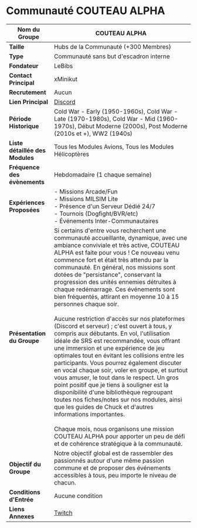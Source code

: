 # Communauté COUTEAU ALPHA

| **Nom du Groupe**       | COUTEAU ALPHA                      |
|-------------------------|------------------------------------|
| **Taille**              | Hubs de la Communauté (+300 Membres) |
| **Type**                | Communauté sans but d'escadron interne |
| **Fondateur**           | LeBibs                             |
| **Contact Principal**   | xMinikut                           |
| **Recrutement**         | Aucun                              |
| **Lien Principal**      | [Discord](https://discord.gg/2TBsfVNbFj) |
| **Période Historique**  | Cold War - Early (1950-1960s), Cold War - Late (1970-1980s), Cold War - Mid (1960-1970s), Début Moderne (2000s), Post Moderne (2010s et +), WW2 (1940s) |
| **Liste détaillée des Modules** | Tous les Modules Avions, Tous les Modules Hélicoptères |
| **Fréquence des évènements** | Hebdomadaire (1 chaque semaine)  |
| **Expériences Proposées** | - Missions Arcade/Fun <br> - Missions MILSIM Lite <br> - Présence d'un Serveur Dédié 24/7 <br> - Tournois (Dogfight/BVR/etc) <br> - Événements Inter-Communautaires |
| **Présentation du Groupe** | Si certains d'entre vous recherchent une communauté accueillante, dynamique, avec une ambiance conviviale et très active, COUTEAU ALPHA est faite pour vous ! Ce nouveau venu commence fort et était très attendu par la communauté. En général, nos missions sont dotées de "persistance", conservant la progression des unités ennemies détruites à chaque redémarrage. Ces événements sont bien fréquentés, attirant en moyenne 10 à 15 personnes chaque soir. <br><br> Aucune restriction d'accès sur nos plateformes (Discord et serveur) ; c'est ouvert à tous, y compris aux débutants. En vol, l'utilisation idéale de SRS est recommandée, vous offrant une immersion et une expérience de jeu optimales tout en évitant les collisions entre les participants. Vous pourrez également discuter en vocal chaque soir, voler en groupe, et surtout vous amuser, le tout dans le respect. Un gros point positif que je tiens à souligner est la disponibilité d'une bibliothèque regroupant toutes nos fiches/notes sur nos modules, ainsi que les guides de Chuck et d'autres informations importantes. <br><br>Chaque mois, nous organisons une mission COUTEAU ALPHA pour apporter un peu de défi et de cohérence stratégique à la communauté. |
| **Objectif du Groupe**  | Notre objectif global est de rassembler des passionnés autour d'une même passion commune et de proposer des événements accessibles à tous, peu importe le niveau de chacun. |
| **Conditions d'Entrée** | Aucune condition                   |
| **Liens Annexes**       | [Twitch](https://www.twitch.tv/le_bibs_) |
